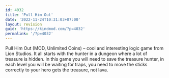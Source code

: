 ```yaml
---
id: 4032
title: 'Pull Him Out'
date: '2022-11-24T10:31:03+07:00'
layout: revision
guid: 'https://kindmod.com/?p=4032'
permalink: '/?p=4032'
---
```


Pull Him Out (MOD, Unlimited Coins) – cool and interesting logic game from Lion Studios. It all starts with the hunter in a dungeon where a lot of treasure is hidden. In this game you will need to save the treasure hunter, in each level you will be waiting for traps, you need to move the sticks correctly to your hero gets the treasure, not lava.